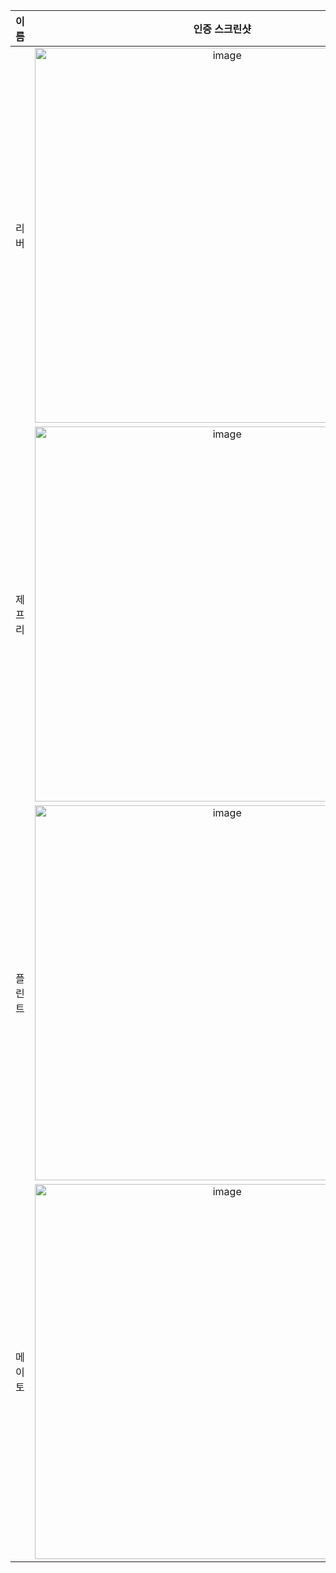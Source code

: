 | **이름** | **인증 스크린샷** |
|:--------:|:-----------------:|
| 리버   | <img width="600" alt="image" src="https://github.com/user-attachments/assets/b23eb9a7-ef4c-4144-a8b0-ed4a6e33bb1f" /> |
| 제프리 | <img width="600" alt="image" src="https://github.com/user-attachments/assets/8d0f812b-9136-4070-a50d-828584d82edd" /> |
| 플린트 | <img width="600" alt="image" src="https://github.com/user-attachments/assets/1c6a70f9-108f-4a42-8249-b1612f0b5269" /> |
| 메이토 | <img width="600" alt="image" src="https://github.com/user-attachments/assets/b23eb9a7-ef4c-4144-a8b0-ed4a6e33bb1f" /> |

